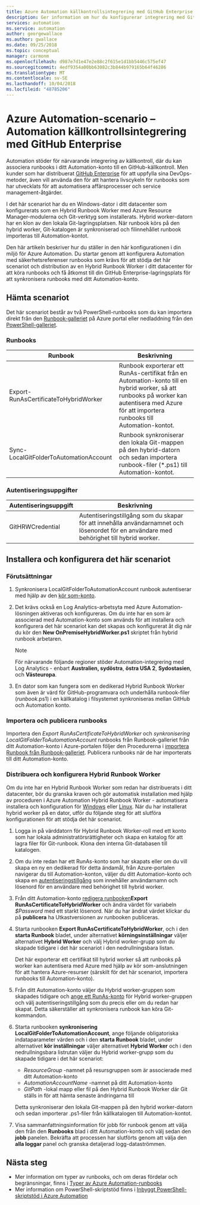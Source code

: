 ```yaml
---
title: Azure Automation källkontrollsintegrering med GitHub Enterprise
description: Ger information om hur du konfigurerar integrering med GitHub Enterprise för källkontroll för Automation-runbooks.
services: automation
ms.service: automation
author: georgewallace
ms.author: gwallace
ms.date: 09/25/2018
ms.topic: conceptual
manager: carmonm
ms.openlocfilehash: d987e7d1e47e2e88c2f615e1d1bb5446c575ef47
ms.sourcegitcommit: 4edf9354a00bb63082c3b844b979165b64f46286
ms.translationtype: MT
ms.contentlocale: sv-SE
ms.lasthandoff: 10/04/2018
ms.locfileid: "48785206"
---
```

# <a name="azure-automation-scenario---automation-source-control-integration-with-github-enterprise"></a>Azure Automation-scenario – Automation källkontrollsintegrering med GitHub Enterprise

Automation stöder för närvarande integrering av källkontroll, där du kan associera runbooks i ditt Automation-konto till en GitHub-källkontroll. Men kunder som har distribuerat [GitHub Enterprise](https://enterprise.github.com/home) för att uppfylla sina DevOps-metoder, även vill använda den för att hantera livscykeln för runbooks som har utvecklats för att automatisera affärsprocesser och service management-åtgärder.

I det här scenariot har du en Windows-dator i ditt datacenter som konfigurerats som en Hybrid Runbook Worker med Azure Resource Manager-modulerna och Git-verktyg som installerats. Hybrid worker-datorn har en klon av den lokala Git-lagringsplatsen. När runbook körs på den hybrid worker, Git-katalogen är synkroniserad och filinnehållet runbook importeras till Automation-kontot.

Den här artikeln beskriver hur du ställer in den här konfigurationen i din miljö för Azure Automation. Du startar genom att konfigurera Automation med säkerhetsreferenser runbooks som krävs för att stödja det här scenariot och distribution av en Hybrid Runbook Worker i ditt datacenter för att köra runbooks och få åtkomst till din GitHub Enterprise-lagringsplats för att synkronisera runbooks med ditt Automation-konto.

## <a name="getting-the-scenario"></a>Hämta scenariot

Det här scenariot består av två PowerShell-runbooks som du kan importera direkt från den [Runbook-galleriet](automation-runbook-gallery.md) på Azure portal eller nedladdning från den [PowerShell-galleriet](https://www.powershellgallery.com).

### <a name="runbooks"></a>Runbooks

Runbook | Beskrivning|
--------|------------|
Export-RunAsCertificateToHybridWorker | Runbook exporterar ett RunAs-certifikat från en Automation-konto till en hybrid worker, så att runbooks på worker kan autentisera med Azure för att importera runbooks till Automation-kontot.|
Sync-LocalGitFolderToAutomationAccount | Runbook synkroniserar den lokala Git-mappen på den hybrid-datorn och sedan importera runbook-filer (*.ps1) till Automation-kontot.|

### <a name="credentials"></a>Autentiseringsuppgifter

Autentiseringsuppgift | Beskrivning|
-----------|------------|
GitHRWCredential | Autentiseringstillgång som du skapar för att innehålla användarnamnet och lösenordet för en användare med behörighet till hybrid worker.|

## <a name="installing-and-configuring-this-scenario"></a>Installera och konfigurera det här scenariot

### <a name="prerequisites"></a>Förutsättningar

1. Synkronisera LocalGitFolderToAutomationAccount runbook autentiserar med hjälp av den [kör som-konto](automation-sec-configure-azure-runas-account.md).

2. Det krävs också en Log Analytics-arbetsyta med Azure Automation-lösningen aktiveras och konfigureras. Om du inte har en som är associerad med Automation-konto som används för att installera och konfigurera det här scenariot kan det skapas och konfigurerat åt dig när du kör den **New OnPremiseHybridWorker.ps1** skriptet från hybrid runbook arbetaren.

    > [!NOTE]
    > För närvarande följande regioner stöder Automation-integrering med Log Analytics - enbart **Australien, sydöstra**, **östra USA 2**, **Sydostasien**, och  **Västeuropa**.

3. En dator som kan fungera som en dedikerad Hybrid Runbook Worker som även är värd för GitHub-programvara och underhålla runbook-filer (*runbook*.ps1) i en källkatalog i filsystemet synkroniseras mellan GitHub och Automation konto.

### <a name="import-and-publish-the-runbooks"></a>Importera och publicera runbooks

Importera den *Export RunAsCertificateToHybridWorker* och *synkronisering LocalGitFolderToAutomationAccount* runbooks från Runbook-galleriet från ditt Automation-konto i Azure-portalen följer den Procedurerna i [importera Runbook från Runbook-galleriet](automation-runbook-gallery.md#to-import-a-runbook-from-the-runbook-gallery-with-the-azure-portal). Publicera runbooks när de har importerats till ditt Automation-konto.

### <a name="deploy-and-configure-hybrid-runbook-worker"></a>Distribuera och konfigurera Hybrid Runbook Worker

Om du inte har en Hybrid Runbook Worker som redan har distribuerats i ditt datacenter, bör du granska kraven och gör automatisk installation med hjälp av proceduren i Azure Automation Hybrid Runbook Worker - automatisera installera och konfiguration för [Windows](automation-windows-hrw-install.md#automated-deployment) eller [Linux](automation-linux-hrw-install.md#installing-a-linux-hybrid-runbook-worker). När du har installerat hybrid worker på en dator, utför du följande steg för att slutföra konfigurationen för att stödja det här scenariot.

1. Logga in på värddatorn för Hybrid Runbook Worker-roll med ett konto som har lokala administratörsrättigheter och skapa en katalog för att lagra filer för Git-runbook. Klona den interna Git-databasen till katalogen.
1. Om du inte redan har ett RunAs-konto som har skapats eller om du vill skapa en ny en dedikerad för detta ändamål, från Azure-portalen navigerar du till Automation-konton, väljer du ditt Automation-konto och skapa en [autentiseringstillgång](automation-credentials.md) som innehåller användarnamn och lösenord för en användare med behörighet till hybrid worker.
1. Från ditt Automation-konto [redigera runbooken](automation-edit-textual-runbook.md)**Export RunAsCertificateToHybridWorker** och ändra värdet för variabeln *$Password* med ett starkt lösenord.    När du har ändrat värdet klickar du på **publicera** ha Utkastversionen av runbooken publiceras.
1. Starta runbooken **Export RunAsCertificateToHybridWorker**, och i den **starta Runbook** bladet, under alternativet **körningsinställningar** väljer alternativet  **Hybrid Worker** och välj Hybrid worker-grupp som du skapade tidigare i det här scenariot i den nedrullningsbara listan.

    Det här exporterar ett certifikat till hybrid worker så att runbooks på worker kan autentisera med Azure med hjälp av kör som-anslutningen för att hantera Azure-resurser (särskilt för det här scenariot, importera runbooks till Automation-konto).

1. Från ditt Automation-konto väljer du Hybrid worker-gruppen som skapades tidigare och [ange ett RunAs-konto](automation-hrw-run-runbooks.md#runas-account) för Hybrid worker-gruppen och välj autentiseringstillgång som du precis eller om du redan har skapat. Detta säkerställer att synkronisera runbook kan köra Git-kommandon. 
1. Starta runbooken **synkronisering LocalGitFolderToAutomationAccount**, ange följande obligatoriska indataparameter värden och i den **starta Runbook** bladet, under alternativet **kör inställningar**  väljer alternativet **Hybrid Worker** och i den nedrullningsbara listrutan väljer du Hybrid worker-grupp som du skapade tidigare i det här scenariot:

   * *ResourceGroup* -namnet på resursgruppen som är associerade med ditt Automation-konto
   * *AutomationAccountName* -namnet på ditt Automation-konto
   * *GitPath* -lokal mapp eller fil på den Hybrid Runbook Worker där Git ställs in för att hämta senaste ändringarna till

    Detta synkroniserar den lokala Git-mappen på den hybrid worker-datorn och sedan importerar .ps1-filer från källkatalogen till Automation-kontot.

1. Visa sammanfattningsinformation för jobb för runbook genom att välja den från den **Runbooks** blad i ditt Automation-konto och välj sedan den **jobb** panelen. Bekräfta att processen har slutförts genom att välja den **alla loggar** panel och granska detaljerad logg-dataströmmen.

## <a name="next-steps"></a>Nästa steg

* Mer information om typer av runbooks, och om deras fördelar och begränsningar, finns i [Typer av Azure Automation-runbooks](automation-runbook-types.md)
* Mer information om PowerShell-skriptstöd finns i [Inbyggt PowerShell-skriptstöd i Azure Automation](https://azure.microsoft.com/blog/announcing-powershell-script-support-azure-automation-2/)
